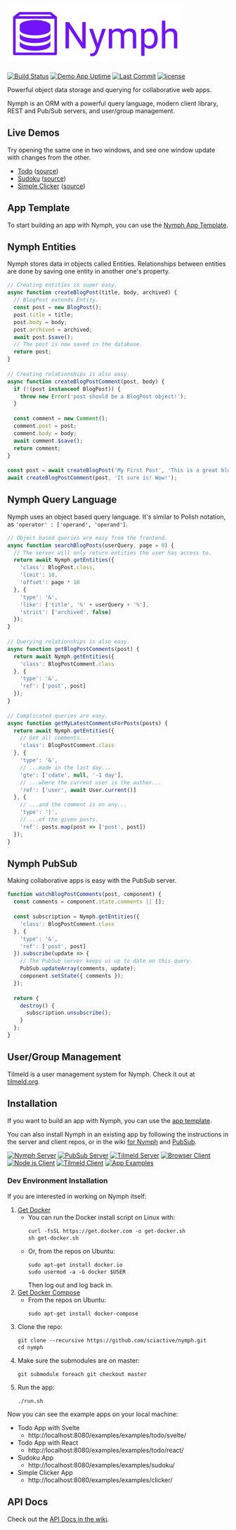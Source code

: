<h1>
  <img alt="Nymph" src="assets/nymph-header-125.png" /><br />
</h1>

[![Build Status](https://img.shields.io/travis/sciactive/nymph-server/master.svg)](http://travis-ci.org/sciactive/nymph-server) [![Demo App Uptime](https://img.shields.io/uptimerobot/ratio/m776732368-bd4ca09edc681d477a3ddf94.svg)](http://nymph-demo.herokuapp.com/examples/sudoku/) [![Last Commit](https://img.shields.io/github/last-commit/sciactive/nymph.svg)](https://github.com/sciactive/nymph/commits/master) [![license](https://img.shields.io/github/license/sciactive/nymph.svg)]()

Powerful object data storage and querying for collaborative web apps.

Nymph is an ORM with a powerful query language, modern client library, REST and Pub/Sub servers, and user/group management.

## Live Demos

Try opening the same one in two windows, and see one window update with changes from the other.

- [Todo](https://nymph-demo.herokuapp.com/examples/todo/svelte/) ([source](https://github.com/sciactive/nymph-examples/tree/master/examples/todo/))
- [Sudoku](https://nymph-demo.herokuapp.com/examples/sudoku/) ([source](https://github.com/sciactive/nymph-examples/tree/master/examples/sudoku))
- [Simple Clicker](https://nymph-demo.herokuapp.com/examples/clicker/) ([source](https://github.com/sciactive/nymph-examples/tree/master/examples/clicker))

## App Template

To start building an app with Nymph, you can use the [Nymph App Template](https://github.com/hperrin/nymph-template).

## Nymph Entities

Nymph stores data in objects called Entities. Relationships between entities are done by saving one entity in another one's property.

```js
// Creating entities is super easy.
async function createBlogPost(title, body, archived) {
  // BlogPost extends Entity.
  const post = new BlogPost();
  post.title = title;
  post.body = body;
  post.archived = archived;
  await post.$save();
  // The post is now saved in the database.
  return post;
}

// Creating relationships is also easy.
async function createBlogPostComment(post, body) {
  if (!(post instanceof BlogPost)) {
    throw new Error('post should be a BlogPost object!');
  }

  const comment = new Comment();
  comment.post = post;
  comment.body = body;
  await comment.$save();
  return comment;
}

const post = await createBlogPost('My First Post', 'This is a great blog post!', false);
await createBlogPostComment(post, 'It sure is! Wow!');
```

## Nymph Query Language

Nymph uses an object based query language. It's similar to Polish notation, as `'operator' : ['operand', 'operand']`.

```js
// Object based queries are easy from the frontend.
async function searchBlogPosts(userQuery, page = 0) {
  // The server will only return entities the user has access to.
  return await Nymph.getEntities({
    'class': BlogPost.class,
    'limit': 10,
    'offset': page * 10
  }, {
    'type': '&',
    'like': ['title', '%' + userQuery + '%'],
    'strict': ['archived', false]
  });
}

// Querying relationships is also easy.
async function getBlogPostComments(post) {
  return await Nymph.getEntities({
    'class': BlogPostComment.class
  }, {
    'type': '&',
    'ref': ['post', post]
  });
}

// Complicated queries are easy.
async function getMyLatestCommentsForPosts(posts) {
  return await Nymph.getEntities({
    // Get all comments...
    'class': BlogPostComment.class
  }, {
    'type': '&',
    // ...made in the last day...
    'gte': ['cdate', null, '-1 day'],
    // ...where the current user is the author...
    'ref': ['user', await User.current()]
  }, {
    // ...and the comment is on any...
    'type': '|',
    // ...of the given posts.
    'ref': posts.map(post => ['post', post])
  });
}
```

## Nymph PubSub

Making collaborative apps is easy with the PubSub server.

```js
function watchBlogPostComments(post, component) {
  const comments = component.state.comments || [];

  const subscription = Nymph.getEntities({
    'class': BlogPostComment.class
  }, {
    'type': '&',
    'ref': ['post', post]
  }).subscribe(update => {
    // The PubSub server keeps us up to date on this query.
    PubSub.updateArray(comments, update);
    component.setState({ comments });
  });

  return {
    destroy() {
      subscription.unsubscribe();
    }
  };
}
```

## User/Group Management

Tilmeld is a user management system for Nymph. Check it out at [tilmeld.org](http://tilmeld.org/).

## Installation

If you want to build an app with Nymph, you can use the [app template](https://github.com/hperrin/nymph-template).

You can also install Nymph in an existing app by following the instructions in the server and client repos, or in the wiki [for Nymph](https://github.com/sciactive/nymph/wiki/Setup-Guide) and [PubSub](https://github.com/sciactive/nymph/wiki/PubSub-Server-Setup).

[![Nymph Server](https://img.shields.io/badge/repo-nymph%20server-blue.svg)](https://github.com/sciactive/nymph-server) [![PubSub Server](https://img.shields.io/badge/repo-pubsub%20server-blue.svg)](https://github.com/sciactive/nymph-pubsub) [![Tilmeld Server](https://img.shields.io/badge/repo-tilmeld%20server-blue.svg)](https://github.com/sciactive/tilmeld-server) [![Browser Client](https://img.shields.io/badge/repo-browser%20client-brightgreen.svg)](https://github.com/sciactive/nymph-client) [![Node.js Client](https://img.shields.io/badge/repo-node%20client-brightgreen.svg)](https://github.com/sciactive/nymph-client-node) [![Tilmeld Client](https://img.shields.io/badge/repo-tilmeld%20client-brightgreen.svg)](https://github.com/sciactive/tilmeld-client) [![App Examples](https://img.shields.io/badge/repo-examples-orange.svg)](https://github.com/sciactive/nymph-examples)

### Dev Environment Installation

If you are interested in working on Nymph itself:

1. [Get Docker](https://docs.docker.com/install/#supported-platforms)
   * You can run the Docker install script on Linux with:
     ```shell
     curl -fsSL https://get.docker.com -o get-docker.sh
     sh get-docker.sh
     ```
   * Or, from the repos on Ubuntu:
     ```shell
     sudo apt-get install docker.io
     sudo usermod -a -G docker $USER
     ```
     Then log out and log back in.
2. [Get Docker Compose](https://docs.docker.com/compose/install/)
   * From the repos on Ubuntu:
     ```shell
     sudo apt-get install docker-compose
     ```
3. Clone the repo:
   ```shell
   git clone --recursive https://github.com/sciactive/nymph.git
   cd nymph
   ```
4. Make sure the submodules are on master:
   ```shell
   git submodule foreach git checkout master
   ```
5. Run the app:
   ```shell
   ./run.sh
   ```

Now you can see the example apps on your local machine:

* Todo App with Svelte
  * http://localhost:8080/examples/examples/todo/svelte/
* Todo App with React
  * http://localhost:8080/examples/examples/todo/react/
* Sudoku App
  * http://localhost:8080/examples/examples/sudoku/
* Simple Clicker App
  * http://localhost:8080/examples/examples/clicker/

## API Docs

Check out the [API Docs in the wiki](https://github.com/sciactive/nymph/wiki/API-Docs).
